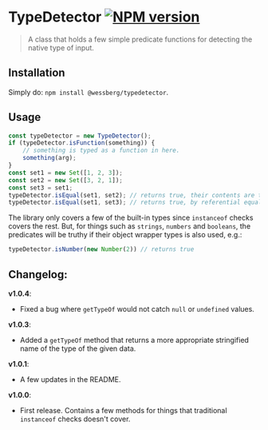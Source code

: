 # TypeDetector [![NPM version][npm-image]][npm-url]
> A class that holds a few simple predicate functions for detecting the native type of input.

## Installation
Simply do: `npm install @wessberg/typedetector`.

## Usage
```javascript
const typeDetector = new TypeDetector();
if (typeDetector.isFunction(something)) {
	// something is typed as a function in here.
	something(arg);
}
const set1 = new Set([1, 2, 3]);
const set2 = new Set([3, 2, 1]);
const set3 = set1;
typeDetector.isEqual(set1, set2); // returns true, their contents are the same.
typeDetector.isEqual(set1, set3); // returns true, by referential equality.
```

The library only covers a few of the built-in types since `instanceof` checks covers the rest.
But, for things such as `strings`, `numbers` and `booleans`, the predicates will be truthy if
their object wrapper types is also used, e.g.:
```javascript
typeDetector.isNumber(new Number(2)) // returns true
```

## Changelog:

**v1.0.4**:

- Fixed a bug where `getTypeOf` would not catch `null` or `undefined` values.

**v1.0.3**:

- Added a `getTypeOf` method that returns a more appropriate stringified name of the type of the given data.

**v1.0.1**:

- A few updates in the README.

**v1.0.0**:

- First release. Contains a few methods for things that traditional `instanceof` checks doesn't cover.

[npm-url]: https://npmjs.org/package/@wessberg/typedetector
[npm-image]: https://badge.fury.io/js/@wessberg/typedetector.svg